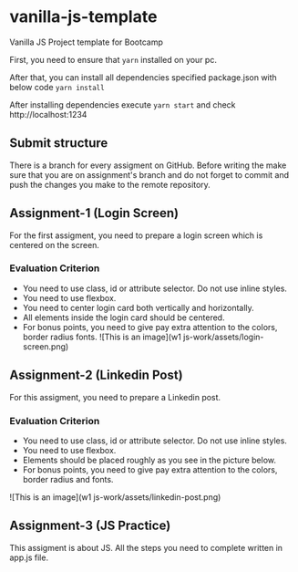 # vanilla-js-template
Vanilla JS Project template for Bootcamp


First, you need to ensure that `yarn` installed on your pc.

After that, you can install all dependencies specified package.json with below code
`yarn install`

After installing dependencies execute `yarn start` and check http://localhost:1234

## Submit structure
There is a branch for every assigment on GitHub. Before writing the make sure that you
are on assignment's branch and do not forget to commit and push the changes you make 
to the remote repository.


## Assignment-1 (Login Screen)
For the first assigment, you need to prepare a login screen which is centered on the screen.

### Evaluation Criterion
- You need to use class, id or attribute selector. Do not use inline styles.
- You need to use flexbox.
- You need to center login card both vertically and horizontally.
- All elements inside the login card should be centered.
- For bonus points, you need to give pay extra attention to the colors, border radius fonts.
![This is an image](w1 js-work/assets/login-screen.png)


## Assignment-2 (Linkedin Post)
For this assigment, you need to prepare a Linkedin post.

### Evaluation Criterion
- You need to use class, id or attribute selector. Do not use inline styles.
- You need to use flexbox.
- Elements should be placed roughly as you see in the picture below.
- For bonus points, you need to give pay extra attention to the colors, border radius and fonts.


![This is an image](w1 js-work/assets/linkedin-post.png)

## Assignment-3 (JS Practice)
This assigment is about JS. All the steps you need to complete written in app.js file.
